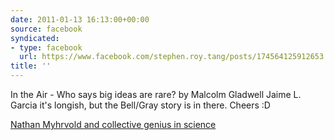 ```yaml
---
date: 2011-01-13 16:13:00+00:00
source: facebook
syndicated:
- type: facebook
  url: https://www.facebook.com/stephen.roy.tang/posts/174564125912653
title: ''
---
```


In the Air - Who says big ideas are rare? by Malcolm Gladwell   Jaime L. Garcia it's longish, but the Bell/Gray story is in there. Cheers :D

[Nathan Myhrvold and collective genius in science](http://www.newyorker.com/reporting/2008/05/12/080512fa_fact_gladwell)